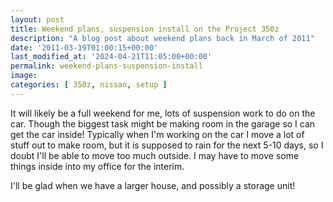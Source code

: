 ```yaml
---
layout: post
title: Weekend plans, suspension install on the Project 350z
description: "A blog post about weekend plans back in March of 2011"
date: '2011-03-19T01:00:15+00:00'
last_modified_at: '2024-04-21T11:05:00+00:00'
permalink: weekend-plans-suspension-install
image:
categories: [ 350z, nissan, setup ]
---
```

It will likely be a full weekend for me, lots of suspension work to do on the car. Though the biggest task might be making room in the garage so I can get the car inside! Typically when I'm working on the car I move a lot of stuff out to make room, but it is supposed to rain for the next 5-10 days, so I doubt I'll be able to move too much outside. I may have to move some things inside into my office for the interim.

I'll be glad when we have a larger house, and possibly a storage unit! 



